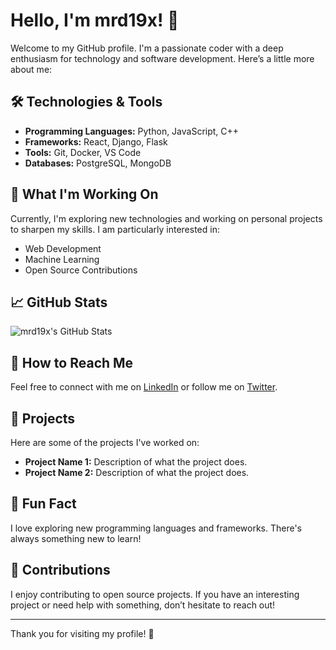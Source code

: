 # Hello, I'm mrd19x! 👋

Welcome to my GitHub profile. I'm a passionate coder with a deep enthusiasm for technology and software development. Here’s a little more about me:

## 🛠️ Technologies & Tools

- **Programming Languages:** Python, JavaScript, C++
- **Frameworks:** React, Django, Flask
- **Tools:** Git, Docker, VS Code
- **Databases:** PostgreSQL, MongoDB

## 🌟 What I'm Working On

Currently, I'm exploring new technologies and working on personal projects to sharpen my skills. I am particularly interested in:
- Web Development
- Machine Learning
- Open Source Contributions

## 📈 GitHub Stats

![mrd19x's GitHub Stats](https://github-readme-stats.vercel.app/api?username=mrd19x&show_icons=true&hide_title=true&hide=prs&count_private=true&include_all_commits=true&hide_rank=true&theme=radical)

## 🤔 How to Reach Me

Feel free to connect with me on [LinkedIn](https://www.linkedin.com/in/mrd19x) or follow me on [Twitter](https://twitter.com/mrd19x).

## 📂 Projects

Here are some of the projects I've worked on:

- **Project Name 1:** Description of what the project does.
- **Project Name 2:** Description of what the project does.

## 🚀 Fun Fact

I love exploring new programming languages and frameworks. There's always something new to learn!

## 🤝 Contributions

I enjoy contributing to open source projects. If you have an interesting project or need help with something, don’t hesitate to reach out!

---

Thank you for visiting my profile! 🚀

